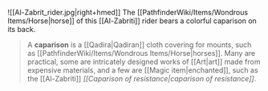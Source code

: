 ![[Al-Zabrit_rider.jpg|right+hmed]] 
 The [[PathfinderWiki/Items/Wondrous Items/Horse|horse]] of this [[Al-Zabriti]] rider bears a colorful caparison on its back.
> A **caparison** is a [[Qadira|Qadiran]] cloth covering for mounts, such as [[PathfinderWiki/Items/Wondrous Items/Horse|horses]]. Many are practical, some are intricately designed works of [[Art|art]] made from expensive materials, and a few are [[Magic item|enchanted]], such as the [[Al-Zabriti]] *[[Caparison of resistance|caparison of resistance]]*.







